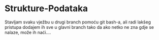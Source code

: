 # Strukture-Podataka

Stavljam svaku vježbu u drugi branch pomoću git bash-a, ali radi lakšeg pristupa dodajem ih sve u glavni branch tako da ako netko ne zna gdje se nalaze, može ih naći....
